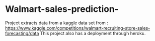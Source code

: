 # Walmart-sales-prediction-
Project extracts data from a kaggle data set from :  https://www.kaggle.com/competitions/walmart-recruiting-store-sales-forecasting/data
This project also has a deployment through heroku. 
